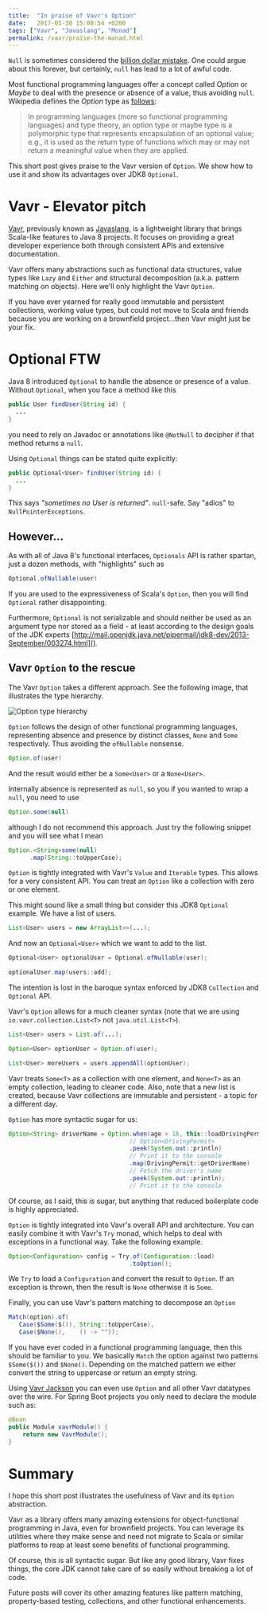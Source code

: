 ```yaml
---
title:  "In praise of Vavr's Option"
date:   2017-05-30 15:08:54 +0200
tags: ["Vavr", "Javaslang", "Monad"]
permalink: /vavr/praise-the-monad.html
---
```

`Null` is sometimes considered the [billion dollar mistake](https://www.infoq.com/presentations/Null-References-The-Billion-Dollar-Mistake-Tony-Hoare). One could argue about this forever, but certainly, `null` has lead to a lot of awful code.

Most functional programming languages offer a concept called _Option_ or _Maybe_ to deal with the presence or absence of a value, thus avoiding `null`. Wikipedia defines the _Option_ type as [follows](https://en.wikipedia.org/wiki/Option_type):

>In programming languages (more so functional programming languages) and type theory, an option type or maybe type is a polymorphic type that represents encapsulation of an optional value; e.g., it is used as the return type of functions which may or may not return a meaningful value when they are applied.

This short post gives praise to the Vavr version of `Option`. We show how to use it and show its advantages over JDK8 `Optional`.

# Vavr - Elevator pitch

[Vavr](http://vavr.io), previously known as [Javaslang](http://blog.vavr.io/javaslang-changes-name-to-vavr/), is a lightweight library that brings Scala-like features to Java 8 projects. It focuses on providing a great developer experience both through consistent APIs and extensive documentation.

Vavr offers many abstractions such as functional data structures, value types like `Lazy` and `Either` and structural decomposition (a.k.a. pattern matching on objects). Here we'll only highlight the Vavr `Option`.

If you have ever yearned for really good immutable and persistent collections, working value types, but could not move to Scala and friends because you are working on a brownfield project...then Vavr might just be your fix.

# Optional FTW

Java 8 introduced `Optional` to handle the absence or presence of a value. Without `Optional`, when you face a method like this

```java
public User findUser(String id) {
  ...
}
```

you need to rely on Javadoc or annotations like `@NotNull` to decipher if that method returns a `null`.

Using `Optional` things can be stated quite explicitly:

```java
public Optional<User> findUser(String id) {
  ...
}
```

This says _"sometimes no User is returned"_. `null`-safe. Say "adios" to `NullPointerExceptions`.

## However...

As with all of Java 8's functional interfaces, `Optionals` API is rather spartan, just a dozen methods, with "highlights" such as

```java
Optional.ofNullable(user)
```

If you are used to the expressiveness of Scala's `Option`, then you will find `Optional` rather disappointing.

Furthermore, `Optional` is not serializable and should neither be used as an argument type nor stored as a field - at least according to the design goals of the JDK experts [http://mail.openjdk.java.net/pipermail/jdk8-dev/2013-September/003274.html]().

## Vavr `Option` to the rescue

The Vavr `Option` takes a different approach. See the following image, that illustrates the type hierarchy.

![Option type hierarchy](https://thepracticaldev.s3.amazonaws.com/i/kz9iowo2wasrtd8j9nia.png)

`Option` follows the design of other functional programming languages, representing absence and presence by distinct classes, `None` and `Some` respectively. Thus avoiding the `ofNullable` nonsense.

```java
Option.of(user)
```

And the result would either be a `Some<User>` or a `None<User>`.

Internally absence is represented as `null`, so you if you wanted to wrap a `null`, you need to use

```java
Option.some(null)
```

although I do not recommend this approach. Just try the following snippet and you will see what I mean

```java
Option.<String>some(null)
      .map(String::toUpperCase);
```


`Option` is tightly integrated with Vavr's `Value` and `Iterable` types. This allows for a very consistent API. You can treat an `Option` like a collection with zero or one element.

This might sound like a small thing but consider this JDK8 `Optional` example.
We have a list of users.

```java
List<User> users = new ArrayList<>(...);
```

And now an `Optional<User>` which we want to add to the list.

```java
Optional<User> optionalUser = Optional.ofNullable(user);

optionalUser.map(users::add);
```

The intention is lost in the baroque syntax enforced by JDK8 `Collection` and `Optional` API.

Vavr's `Option` allows for a much cleaner syntax (note that we are using `io.vavr.collection.List<T>` not `java.util.List<T>`).

```java
List<User> users = List.of(...);

Option<User> optionUser = Option.of(user);

List<User> moreUsers = users.appendAll(optionUser);
```

Vavr treats `Some<T>` as a collection with one element, and `None<T>` as an empty collection, leading to cleaner code. Also, note that a new list is created, because Vavr collections are immutable and persistent - a topic for a different day.

`Option` has more syntactic sugar for us:

```java
Option<String> driverName = Option.when(age > 18, this::loadDrivingPermit)
                                  // Option<DrivingPermit>
                                  .peek(System.out::println)
                                  // Print it to the console
                                  .map(DrivingPermit::getDriverName)
                                  // Fetch the driver's name
                                  .peek(System.out::println);
                                  // Print it to the console
```

Of course, as I said, this _is_ sugar, but anything that reduced boilerplate code is highly appreciated.

`Option` is tightly integrated into Vavr's overall API and architecture. You can easily combine it with Vavr's `Try` monad, which helps to deal with exceptions in a functional way. Take the following example.

```java
Option<Configuration> config = Try.of(Configuration::load)
                                  .toOption();
```

We `Try` to load a `Configuration` and convert the result to `Option`. If an exception is thrown, then the
result is `None` otherwise it is `Some`.

Finally, you can use Vavr's pattern matching to decompose an `Option`

```java
Match(option).of(
   Case($Some($()), String::toUpperCase),
   Case($None(),    () -> ""));
```

If you have ever coded in a functional programming language, then this should be familiar to you. We basically `Match` the option against two patterns `$Some($())` and `$None()`. Depending on the matched pattern we either convert the string to uppercase or return an empty string.

Using [Vavr Jackson](https://github.com/vavr-io/vavr-jackson) you can even use `Option` and all other Vavr datatypes over the wire. For Spring Boot projects you only need to declare the module such as:

```java
@Bean
public Module vavrModule() {
    return new VavrModule();
}
```

# Summary

I hope this short post illustrates the usefulness of Vavr and its `Option` abstraction.

Vavr as a library offers many amazing extensions for object-functional programming in Java, even for brownfield projects. You can leverage its utilities where they make sense and need not migrate to Scala or similar platforms to reap at least some benefits of functional programming.

Of course, this is all syntactic sugar. But like any good library, Vavr fixes things, the core JDK cannot take care of so easily without breaking a lot of code.

Future posts will cover its other amazing features like pattern matching, property-based testing, collections, and other functional enhancements.
